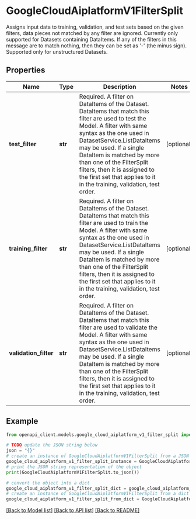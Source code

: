 # GoogleCloudAiplatformV1FilterSplit

Assigns input data to training, validation, and test sets based on the given filters, data pieces not matched by any filter are ignored. Currently only supported for Datasets containing DataItems. If any of the filters in this message are to match nothing, then they can be set as '-' (the minus sign). Supported only for unstructured Datasets. 

## Properties

Name | Type | Description | Notes
------------ | ------------- | ------------- | -------------
**test_filter** | **str** | Required. A filter on DataItems of the Dataset. DataItems that match this filter are used to test the Model. A filter with same syntax as the one used in DatasetService.ListDataItems may be used. If a single DataItem is matched by more than one of the FilterSplit filters, then it is assigned to the first set that applies to it in the training, validation, test order. | [optional] 
**training_filter** | **str** | Required. A filter on DataItems of the Dataset. DataItems that match this filter are used to train the Model. A filter with same syntax as the one used in DatasetService.ListDataItems may be used. If a single DataItem is matched by more than one of the FilterSplit filters, then it is assigned to the first set that applies to it in the training, validation, test order. | [optional] 
**validation_filter** | **str** | Required. A filter on DataItems of the Dataset. DataItems that match this filter are used to validate the Model. A filter with same syntax as the one used in DatasetService.ListDataItems may be used. If a single DataItem is matched by more than one of the FilterSplit filters, then it is assigned to the first set that applies to it in the training, validation, test order. | [optional] 

## Example

```python
from openapi_client.models.google_cloud_aiplatform_v1_filter_split import GoogleCloudAiplatformV1FilterSplit

# TODO update the JSON string below
json = "{}"
# create an instance of GoogleCloudAiplatformV1FilterSplit from a JSON string
google_cloud_aiplatform_v1_filter_split_instance = GoogleCloudAiplatformV1FilterSplit.from_json(json)
# print the JSON string representation of the object
print(GoogleCloudAiplatformV1FilterSplit.to_json())

# convert the object into a dict
google_cloud_aiplatform_v1_filter_split_dict = google_cloud_aiplatform_v1_filter_split_instance.to_dict()
# create an instance of GoogleCloudAiplatformV1FilterSplit from a dict
google_cloud_aiplatform_v1_filter_split_from_dict = GoogleCloudAiplatformV1FilterSplit.from_dict(google_cloud_aiplatform_v1_filter_split_dict)
```
[[Back to Model list]](../README.md#documentation-for-models) [[Back to API list]](../README.md#documentation-for-api-endpoints) [[Back to README]](../README.md)


